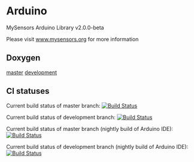 Arduino
=======

MySensors Arduino Library v2.0.0-beta

Please visit www.mysensors.org for more information

Doxygen
-------
[master](https://ci.mysensors.org/job/Verifiers/job/MySensors/branch/master/Doxygen_HTML/index.html) [development](https://ci.mysensors.org/job/Verifiers/job/MySensors/branch/development/Doxygen_HTML/index.html)

CI statuses
-----------
Current build status of master branch: [![Build Status](https://ci.mysensors.org/job/Verifiers/job/MySensors/job/master/badge/icon)](https://ci.mysensors.org/job/Verifiers/job/MySensors/job/master/)

Current build status of development branch: [![Build Status](https://ci.mysensors.org/job/Verifiers/job/MySensors/job/development/badge/icon)](https://ci.mysensors.org/job/Verifiers/job/MySensors/job/development/)

Current build status of master branch (nightly build of Arduino IDE): [![Build Status](https://ci.mysensors.org/job/Nightlies/job/MySensorsArduinoNightlyIDE/job/master/badge/icon)](https://ci.mysensors.org/job/Nightlies/job/MySensorsArduinoNightlyIDE/job/master/)

Current build status of development branch (nightly build of Arduino IDE): [![Build Status](https://ci.mysensors.org/job/Nightlies/job/MySensorsArduinoNightlyIDE/job/development/badge/icon)](https://ci.mysensors.org/job/Nightlies/job/MySensorsArduinoNightlyIDE/job/development/)
